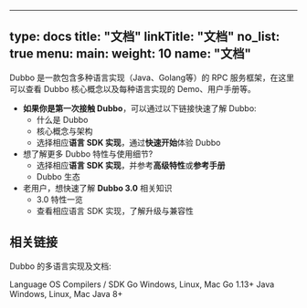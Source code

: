 
---
type: docs
title: "文档"
linkTitle: "文档"
no_list: true
menu:
  main:
    weight: 10
    name: "文档"
---

Dubbo 是一款包含多种语言实现（Java、Golang等）的 RPC 服务框架，在这里可以查看 Dubbo 核心概念以及每种语言实现的 Demo、用户手册等。

* **如果你是第一次接触 Dubbo**，可以通过以下链接快速了解 Dubbo:
  * 什么是 Dubbo
  * 核心概念与架构
  * 选择相应**语言 SDK 实现**，通过**快速开始**体验 Dubbo
* 想了解更多 Dubbo 特性与使用细节?
  * 选择相应**语言 SDK 实现**，并参考**高级特性**或**参考手册**
  * Dubbo 生态
* 老用户，想快速了解 **Dubbo 3.0** 相关知识
  * 3.0 特性一览
  * 查看相应语言 SDK 实现，了解升级与兼容性

## 相关链接
Dubbo 的多语言实现及文档:

Language	OS	Compilers / SDK
Go	Windows, Linux, Mac	Go 1.13+
Java	Windows, Linux, Mac	Java 8+

